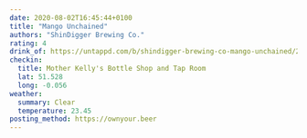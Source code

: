 ```yaml
---
date: 2020-08-02T16:45:44+0100
title: "Mango Unchained"
authors: "ShinDigger Brewing Co."
rating: 4
drink_of: https://untappd.com/b/shindigger-brewing-co-mango-unchained/2075986
checkin:
  title: Mother Kelly's Bottle Shop and Tap Room
  lat: 51.528
  long: -0.056
weather:
  summary: Clear
  temperature: 23.45
posting_method: https://ownyour.beer
---
```

